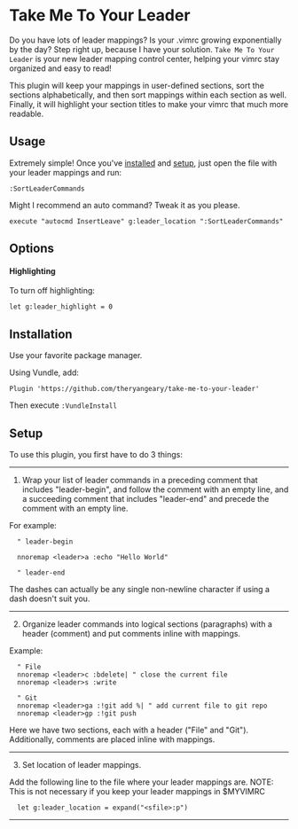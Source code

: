 # Take Me To Your Leader

Do you have lots of leader mappings? Is your .vimrc growing exponentially by the
day? Step right up, because I have your solution. `Take Me To Your Leader` is
your new leader mapping control center, helping your vimrc stay organized and
easy to read!

This plugin will keep your mappings in user-defined sections, sort the sections
alphabetically, and then sort mappings within each section as well. Finally, it
will highlight your section titles to make your vimrc that much more readable.

## Usage

Extremely simple! Once you've [installed](#installation) and [setup](#setup),
just open the file with your leader mappings and run:

```vim
:SortLeaderCommands
```

Might I recommend an auto command? Tweak it as you please.

```vim
execute "autocmd InsertLeave" g:leader_location ":SortLeaderCommands"
```

## Options

#### Highlighting

To turn off highlighting:

```vim
let g:leader_highlight = 0
```

## Installation

Use your favorite package manager.

Using Vundle, add:

```vim
Plugin 'https://github.com/theryangeary/take-me-to-your-leader'
```

Then execute `:VundleInstall`

## Setup

To use this plugin, you first have to do 3 things:

------------------------------------------------------------------------------
1. Wrap your list of leader commands in a preceding comment that includes
"leader-begin", and follow the comment with an empty line, and a succeeding
comment that includes "leader-end" and precede the comment with an empty
line.

For example:

```vim
  " leader-begin

  nnoremap <leader>a :echo "Hello World"

  " leader-end
```

The dashes can actually be any single non-newline character if using a dash
doesn't suit you.

------------------------------------------------------------------------------
2. Organize leader commands into logical sections (paragraphs) with a header
(comment) and put comments inline with mappings.

Example:

```
  " File
  nnoremap <leader>c :bdelete| " close the current file
  nnoremap <leader>s :write

  " Git
  nnoremap <leader>ga :!git add %| " add current file to git repo
  nnoremap <leader>gp :!git push
```

Here we have two sections, each with a header ("File" and "Git").
Additionally, comments are placed inline with mappings.

------------------------------------------------------------------------------
3. Set location of leader mappings.

Add the following line to the file where your leader mappings are.
NOTE: This is not necessary if you keep your leader mappings in $MYVIMRC

```
  let g:leader_location = expand("<sfile>:p")
```

------------------------------------------------------------------------------
